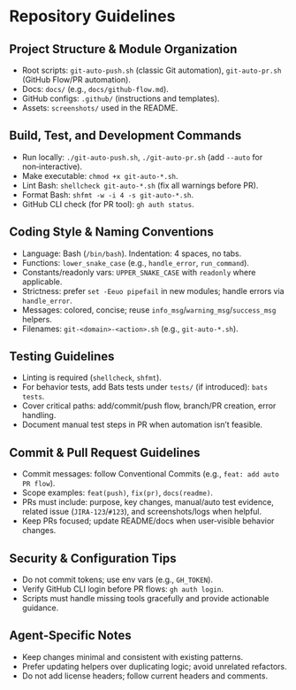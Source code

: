 # Repository Guidelines

## Project Structure & Module Organization
- Root scripts: `git-auto-push.sh` (classic Git automation), `git-auto-pr.sh` (GitHub Flow/PR automation).
- Docs: `docs/` (e.g., `docs/github-flow.md`).
- GitHub configs: `.github/` (instructions and templates).
- Assets: `screenshots/` used in the README.

## Build, Test, and Development Commands
- Run locally: `./git-auto-push.sh`, `./git-auto-pr.sh` (add `--auto` for non‑interactive).
- Make executable: `chmod +x git-auto-*.sh`.
- Lint Bash: `shellcheck git-auto-*.sh` (fix all warnings before PR).
- Format Bash: `shfmt -w -i 4 -s git-auto-*.sh`.
- GitHub CLI check (for PR tool): `gh auth status`.

## Coding Style & Naming Conventions
- Language: Bash (`/bin/bash`). Indentation: 4 spaces, no tabs.
- Functions: `lower_snake_case` (e.g., `handle_error`, `run_command`).
- Constants/readonly vars: `UPPER_SNAKE_CASE` with `readonly` where applicable.
- Strictness: prefer `set -Eeuo pipefail` in new modules; handle errors via `handle_error`.
- Messages: colored, concise; reuse `info_msg`/`warning_msg`/`success_msg` helpers.
- Filenames: `git-<domain>-<action>.sh` (e.g., `git-auto-*.sh`).

## Testing Guidelines
- Linting is required (`shellcheck`, `shfmt`).
- For behavior tests, add Bats tests under `tests/` (if introduced): `bats tests`.
- Cover critical paths: add/commit/push flow, branch/PR creation, error handling.
- Document manual test steps in PR when automation isn’t feasible.

## Commit & Pull Request Guidelines
- Commit messages: follow Conventional Commits (e.g., `feat: add auto PR flow`).
- Scope examples: `feat(push)`, `fix(pr)`, `docs(readme)`.
- PRs must include: purpose, key changes, manual/auto test evidence, related issue (`JIRA-123`/`#123`), and screenshots/logs when helpful.
- Keep PRs focused; update README/docs when user‑visible behavior changes.

## Security & Configuration Tips
- Do not commit tokens; use env vars (e.g., `GH_TOKEN`).
- Verify GitHub CLI login before PR flows: `gh auth login`.
- Scripts must handle missing tools gracefully and provide actionable guidance.

## Agent-Specific Notes
- Keep changes minimal and consistent with existing patterns.
- Prefer updating helpers over duplicating logic; avoid unrelated refactors.
- Do not add license headers; follow current headers and comments.
